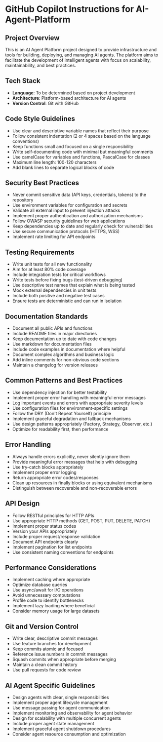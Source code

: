 # GitHub Copilot Instructions for AI-Agent-Platform

## Project Overview
This is an AI Agent Platform project designed to provide infrastructure and tools for building, deploying, and managing AI agents. The platform aims to facilitate the development of intelligent agents with focus on scalability, maintainability, and best practices.

## Tech Stack
- **Language**: To be determined based on project development
- **Architecture**: Platform-based architecture for AI agents
- **Version Control**: Git with GitHub

## Code Style Guidelines
- Use clear and descriptive variable names that reflect their purpose
- Follow consistent indentation (2 or 4 spaces based on the language conventions)
- Keep functions small and focused on a single responsibility
- Write self-documenting code with minimal but meaningful comments
- Use camelCase for variables and functions, PascalCase for classes
- Maximum line length: 100-120 characters
- Add blank lines to separate logical blocks of code

## Security Best Practices
- Never commit sensitive data (API keys, credentials, tokens) to the repository
- Use environment variables for configuration and secrets
- Validate all external input to prevent injection attacks
- Implement proper authentication and authorization mechanisms
- Follow OWASP security guidelines for web applications
- Keep dependencies up to date and regularly check for vulnerabilities
- Use secure communication protocols (HTTPS, WSS)
- Implement rate limiting for API endpoints

## Testing Requirements
- Write unit tests for all new functionality
- Aim for at least 80% code coverage
- Include integration tests for critical workflows
- Write tests before fixing bugs (test-driven debugging)
- Use descriptive test names that explain what is being tested
- Mock external dependencies in unit tests
- Include both positive and negative test cases
- Ensure tests are deterministic and can run in isolation

## Documentation Standards
- Document all public APIs and functions
- Include README files in major directories
- Keep documentation up to date with code changes
- Use markdown for documentation files
- Include code examples in documentation where helpful
- Document complex algorithms and business logic
- Add inline comments for non-obvious code sections
- Maintain a changelog for version releases

## Common Patterns and Best Practices
- Use dependency injection for better testability
- Implement proper error handling with meaningful error messages
- Log important events and errors with appropriate severity levels
- Use configuration files for environment-specific settings
- Follow the DRY (Don't Repeat Yourself) principle
- Implement graceful degradation and fallback mechanisms
- Use design patterns appropriately (Factory, Strategy, Observer, etc.)
- Optimize for readability first, then performance

## Error Handling
- Always handle errors explicitly, never silently ignore them
- Provide meaningful error messages that help with debugging
- Use try-catch blocks appropriately
- Implement proper error logging
- Return appropriate error codes/responses
- Clean up resources in finally blocks or using equivalent mechanisms
- Distinguish between recoverable and non-recoverable errors

## API Design
- Follow RESTful principles for HTTP APIs
- Use appropriate HTTP methods (GET, POST, PUT, DELETE, PATCH)
- Implement proper status codes
- Version your APIs appropriately
- Include proper request/response validation
- Document API endpoints clearly
- Implement pagination for list endpoints
- Use consistent naming conventions for endpoints

## Performance Considerations
- Implement caching where appropriate
- Optimize database queries
- Use async/await for I/O operations
- Avoid unnecessary computations
- Profile code to identify bottlenecks
- Implement lazy loading where beneficial
- Consider memory usage for large datasets

## Git and Version Control
- Write clear, descriptive commit messages
- Use feature branches for development
- Keep commits atomic and focused
- Reference issue numbers in commit messages
- Squash commits when appropriate before merging
- Maintain a clean commit history
- Use pull requests for code review

## AI Agent Specific Guidelines
- Design agents with clear, single responsibilities
- Implement proper agent lifecycle management
- Use message passing for agent communication
- Implement monitoring and observability for agent behavior
- Design for scalability with multiple concurrent agents
- Include proper agent state management
- Implement graceful agent shutdown procedures
- Consider agent resource consumption and optimization
